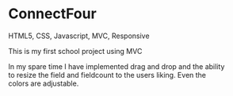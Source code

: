# ConnectFour
HTML5, CSS, Javascript, MVC, Responsive

This is my first school project using MVC 

In my spare time I have implemented drag and drop and the ability  
to resize the field and fieldcount to the users liking. Even the  
colors are adjustable.
